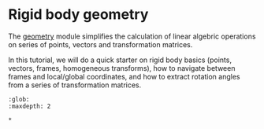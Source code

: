 # Rigid body geometry

The [geometry](/api/kineticstoolkit.geometry.rst) module simplifies the calculation of linear algebric operations on series of points, vectors and transformation matrices.

In this tutorial, we will do a quick starter on rigid body basics (points, vectors, frames, homogeneous transforms), how to navigate between frames and local/global coordinates, and how to extract rotation angles from a series of transformation matrices.

```{toctree}
:glob:
:maxdepth: 2

*
```
